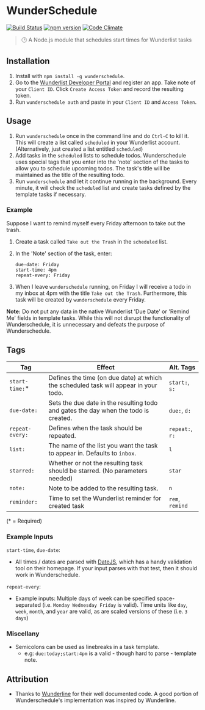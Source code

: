# WunderSchedule
  [![Build Status](https://travis-ci.org/bcongdon/WunderSchedule.svg?branch=master)](https://travis-ci.org/bcongdon/WunderSchedule)
  [![npm version](https://badge.fury.io/js/wunderschedule.svg)](https://badge.fury.io/js/wunderschedule)
  [![Code Climate](https://codeclimate.com/github/bcongdon/WunderSchedule/badges/gpa.svg)](https://codeclimate.com/github/bcongdon/WunderSchedule)
  >:clock3: A Node.js module that schedules start times for Wunderlist tasks

## Installation
1. Install with `npm install -g wunderschedule`.
2. Go to the [Wunderlist Developer Portal](https://developer.wunderlist.com/apps) and register an app. Take note of your `Client ID`. Click `Create Access Token` and record the resulting token.
3. Run `wunderschedule auth` and paste in your `Client ID` and `Access Token`.

## Usage
1. Run `wunderschedule` once in the command line and do `Ctrl-C` to kill it. This will create a list called `scheduled` in your Wunderlist account. (Alternatively, just created a list entitled `scheduled`)
2. Add tasks in the `scheduled` lists to schedule todos. Wunderschedule uses special tags that you enter into the 'note' section of the tasks to allow you to schedule upcoming todos. The task's title will be maintained as the title of the resulting todo. 
3. Run `wunderschedule` and let it continue running in the background. Every minute, it will check the `scheduled` list and create tasks defined by the template tasks if necessary.

### Example
Suppose I want to remind myself every Friday afternoon to take out the trash.
  1. Create a task called `Take out the Trash` in the `scheduled` list.
  2. In the 'Note' section of the task, enter:

      ```
      due-date: Friday
      start-time: 4pm
      repeat-every: Friday
      ```
  3. When I leave `wunderschedule` running, on Friday I will receive a todo in my inbox at 4pm with the title `Take out the Trash`. Furthermore, this task will be created by `wunderschedule` every Friday.

**Note:** Do not put any data in the native Wunderlist 'Due Date' or 'Remind Me' fields in template tasks. While this will not disrupt the functionality of Wunderschedule, it is unnecessary and defeats the purpose of Wunderschedule.

## Tags
|Tag            |Effect                                                                              |Alt. Tags
|---------------|------------------------------------------------------------------------------------|---------------|
|`start-time:`* |Defines the time (on due date) at which the scheduled task will appear in your todo.|`start:`, `s:` |
|`due-date:`    |Sets the due date in the resulting todo and gates the day when the todo is created. |`due:`, `d:`   |
|`repeat-every:`|Defines when the task should be repeated.                                           |`repeat:`, `r:`|
|`list:`        |The name of the list you want the task to appear in. Defaults to `inbox`.           |`l`            |
|`starred:`     |Whether or not the resulting task should be starred. (No parameters needed)         |`star`         |
|`note:`        |Note to be added to the resulting task.                                             |`n`            |
|`reminder:`    |Time to set the Wunderlist reminder for created task                                |`rem`, `remind`|

(\* = Required)

### Example Inputs
`start-time`, `due-date`: 
  * All times / dates are parsed with [DateJS](http://www.datejs.com/), which has a handy validation tool on their homepage. If your input parses with that test, then it should work in Wunderschedule.

`repeat-every`:
  * Example inputs: Multiple days of week can be specified space-separated (i.e. `Monday Wednesday Friday` is valid). Time units like `day`, `week`, `month`, and `year` are valid, as are scaled versions of these (i.e. `3 days`)

### Miscellany
* Semicolons can be used as linebreaks in a task template.
	* e.g: `due:today;start:4pm` is a valid - though hard to parse - template note.

## Attribution
* Thanks to [Wunderline](https://github.com/wayneashleyberry/wunderline) for their well documented code. A good portion of Wunderschedule's implementation was inspired by Wunderline.
